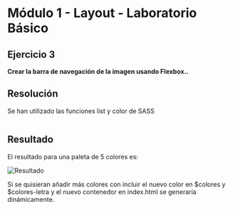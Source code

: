 # Módulo 1 - Layout - Laboratorio Básico

## Ejercicio 3

<b>Crear la barra de navegación de la imagen usando Flexbox..</b>

## Resolución

Se han utilizado las funciones list y color de SASS

```CSS

```

## Resultado

El resultado para una paleta de 5 colores es:</p>

![Resultado](./imagenes/PaletaColores.png)

Si se quisieran añadir más colores con incluir el nuevo color en $colores y $colores-letra y el nuevo contenedor en index.html se generaría dinámicamente.
